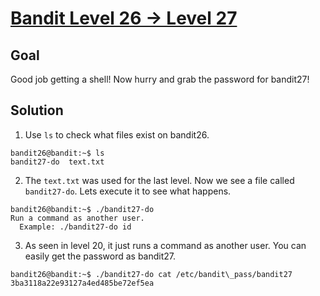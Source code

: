 # [Bandit Level 26 → Level 27](https://overthewire.org/wargames/bandit/bandit27.html)

## Goal
Good job getting a shell! Now hurry and grab the password for bandit27!

## Solution
1. Use `ls` to check what files exist on bandit26.
```
bandit26@bandit:~$ ls
bandit27-do  text.txt
```
2. The `text.txt` was used for the last level. Now we see a file called `bandit27-do`. Lets execute it to see what happens.
```
bandit26@bandit:~$ ./bandit27-do 
Run a command as another user.
  Example: ./bandit27-do id
```
3. As seen in level 20, it just runs a command as another user. You can easily get the password as bandit27.
```
bandit26@bandit:~$ ./bandit27-do cat /etc/bandit\_pass/bandit27
3ba3118a22e93127a4ed485be72ef5ea
```
